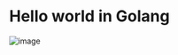 # Hello world in Golang

![image](https://github.com/Mohsecurity/hello-go-/assets/147415543/5a9a4076-9b74-4bde-9862-80a127bf7772)
